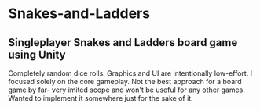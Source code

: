 # Snakes-and-Ladders
## Singleplayer Snakes and Ladders board game using Unity

Completely random dice rolls.
Graphics and UI are intentionally low-effort. I focused solely on the core gameplay.
Not the best approach for a board game by far- very imited scope and won't be useful for any other games. Wanted to implement it somewhere just for the sake of it.

